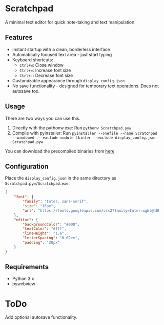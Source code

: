
# Scratchpad

A minimal text editor for quick note-taking and text manipulation.

## Features

- Instant startup with a clean, borderless interface
- Automatically focused text area - just start typing
- Keyboard shortcuts:
  - `Ctrl+w`: Close window
  - `Ctrl+=`: Increase font size
  - `Ctrl+-`: Decrease font size
- Customizable appearance through `display_config.json`
- No save functionality - designed for temporary text operations. Does not autosave too. 

## Usage

There are two ways you can use this. 

1. Directly with the pythonw.exe:  Run `pythonw Scratchpad.pyw`
2. Compile with pyinstaller: Run `pyinstaller --onefile --name Scratchpad  --windowed  --exclude-module tkinter --exclude display_config.json  Scratchpad.pyw`

You can download the precompiled binaries from [here](https://github.com/adithyarao3103/Scratchpad/releases/tag/v1.0)

## Configuration

Place the `display_config.json` in the same directory as `Scratchpad.pyw/Scratchpad.exe`:

```json
{
    "font": {
        "family": "Inter, sans-serif",
        "size": "16px",
        "url": "https://fonts.googleapis.com/css2?family=Inter:wght@400;600&display=swap"
    },
    "editor": {
        "backgroundColor": "#000",
        "textColor": "#fff",
        "lineHeight": "1.6",
        "letterSpacing": "0.02em",
        "padding": "20px"
    }
}
```


## Requirements

- Python 3.x
- pywebview

# ToDo

Add optional autosave functionality.
